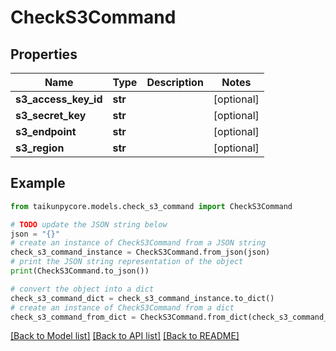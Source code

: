 # CheckS3Command


## Properties

Name | Type | Description | Notes
------------ | ------------- | ------------- | -------------
**s3_access_key_id** | **str** |  | [optional] 
**s3_secret_key** | **str** |  | [optional] 
**s3_endpoint** | **str** |  | [optional] 
**s3_region** | **str** |  | [optional] 

## Example

```python
from taikunpycore.models.check_s3_command import CheckS3Command

# TODO update the JSON string below
json = "{}"
# create an instance of CheckS3Command from a JSON string
check_s3_command_instance = CheckS3Command.from_json(json)
# print the JSON string representation of the object
print(CheckS3Command.to_json())

# convert the object into a dict
check_s3_command_dict = check_s3_command_instance.to_dict()
# create an instance of CheckS3Command from a dict
check_s3_command_from_dict = CheckS3Command.from_dict(check_s3_command_dict)
```
[[Back to Model list]](../README.md#documentation-for-models) [[Back to API list]](../README.md#documentation-for-api-endpoints) [[Back to README]](../README.md)


